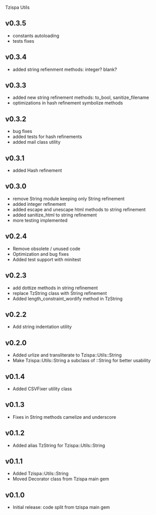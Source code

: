 Tzispa Utils

## v0.3.5
- constants autoloading
- tests fixes

## v0.3.4
- added string refienment methods: integer? blank?

## v0.3.3
- added new string refinement methods: to_bool, sanitize_filename
- optimizations in hash refinement symbolize methods

## v0.3.2
- bug fixes
- added tests for hash refinements
- added mail class utility

## v0.3.1
- added Hash refinement

## v0.3.0
- remove String module keeping only String refinement
- added integer refinement
- added escape and unescape html methods to string refinement
- added sanitize_html to string refinement
- more testing implemented

## v0.2.4
- Remove obsolete / unused code
- Optimization and bug fixes
- Added test support with minitest

## v0.2.3
- add dottize methods in string refinement
- replace TzString class with String refinement
- Added length_constraint_wordify method in TzString

## v0.2.2
- Add string indentation utility

## v0.2.0
- Added urlize and transliterate to Tzispa::Utils::String
- Make Tzispa::Utils::String a subclass of ::String for better usability

## v0.1.4
- Added CSVFixer utility class

## v0.1.3
- Fixes in String methods camelize and underscore

## v0.1.2
- Added alias TzString for Tzispa::Utils::String

## v0.1.1
- Added Tzispa::Utils::String
- Moved Decorator class from Tzispa main gem

## v0.1.0
- Initial release: code split from tzispa main gem
